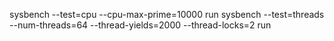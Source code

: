 
sysbench --test=cpu --cpu-max-prime=10000 run
sysbench --test=threads --num-threads=64 --thread-yields=2000 --thread-locks=2 run
